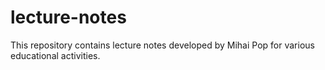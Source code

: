 # lecture-notes
This repository contains lecture notes developed by Mihai Pop for various educational activities.
